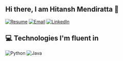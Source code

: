 

<!--
**hitanshm/Hitanshm** is a ✨ _special_ ✨ repository because its `README.md` (this file) appears on your GitHub profile.

Here are some ideas to get you started:

- 🔭 I’m currently working on ...
- 🌱 I’m currently learning ...
- 👯 I’m looking to collaborate on ...
- 🤔 I’m looking for help with ...
- 💬 Ask me about ...
- 📫 How to reach me: ...
- 😄 Pronouns: ...
- ⚡ Fun fact: ...
-->

<link rel="stylesheet" href="src/README.css">

## Hi there, I am Hitansh Mendiratta 👋
[![Resume](https://img.shields.io/badge/Resume-00A98F?style=for-the-badge&logo=readme&logoColor=white)]([https://drive.google.com/file/d/1-NBdX32Opo2ajMpDpWgXaQkyOQ9KzdcP/view?usp=sharing](https://docs.google.com/document/d/1brRj037RJZxfcQn6SIUAupvo-tRsKvPZ/edit?usp=sharing&ouid=105718257696044176763&rtpof=true&sd=true))
[![Email](https://img.shields.io/badge/Email-D14836?style=for-the-badge&logo=gmail&logoColor=white)](mailto:hitanshm5@gmail.com)
[![LinkedIn](https://img.shields.io/badge/LinkedIn-0077B5?style=for-the-badge&logo=linkedin&logoColor=white)]([https://www.linkedin.com/in/your-profile-url](https://www.linkedin.com/in/hitansh-mendiratta/))

## 💻 Technologies I'm fluent in
<div class="techStack">
  <div>
    
![Python](https://img.shields.io/badge/Python-3776AB?style=for-the-badge&logo=python&logoColor=white)
![Java](https://img.shields.io/badge/Java-ED8B00?style=for-the-badge&logo=java&logoColor=white)
  </div>
<!-- </div>
    <div>
    <img src="https://github-readme-stats.vercel.app/api/top-langs/?username=hitanshm&layout=compact&theme=radical" alt="Top Languages">
  </div> -->
</div>
